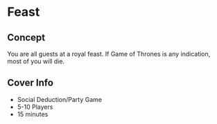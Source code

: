 # Feast

## Concept
You are all guests at a royal feast. If Game of Thrones is any indication, most of you will die.

## Cover Info
- Social Deduction/Party Game
- 5-10 Players
- 15 minutes
